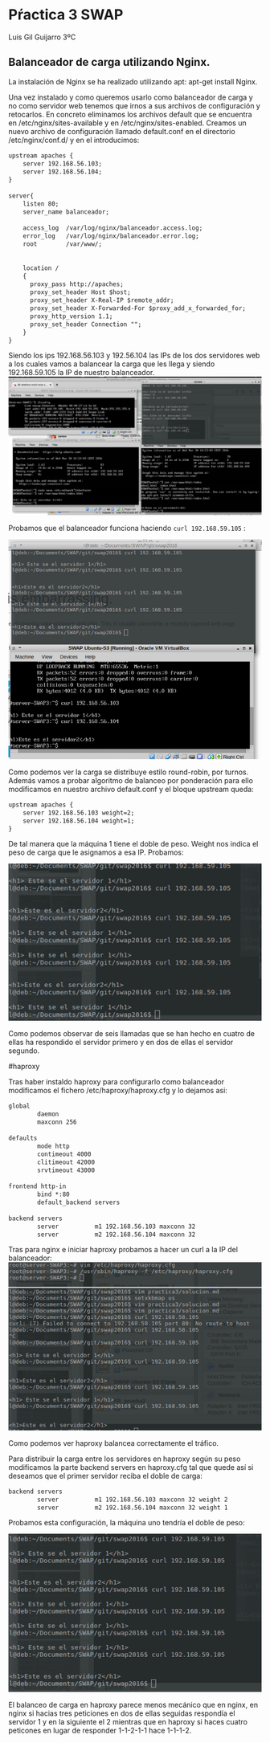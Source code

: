# Pŕactica 3 SWAP

Luis Gil Guijarro 3ºC

## Balanceador de carga utilizando Nginx.

La instalación de Nginx se ha realizado utilizando apt:  apt-get install Nginx.

Una vez instalado y como queremos usarlo como balanceador de carga y no como servidor web tenemos que irnos a sus archivos de configuración y retocarlos. En concreto eliminamos los archivos default que se encuentra en /etc/nginx/sites-available y en /etc/nginx/sites-enabled.
Creamos un nuevo archivo de configuración llamado default.conf en el directorio /etc/nginx/conf.d/ y en el introducimos:

```
upstream apaches {
	server 192.168.56.103;
	server 192.168.56.104;
}

server{
	listen 80;
	server_name balanceador;
	
	access_log	/var/log/nginx/balanceador.access.log;
	error_log	/var/log/nginx/balanceador.error.log;
	root		/var/www/;


	location /
	{
	  proxy_pass http://apaches;
	  proxy_set_header Host $host;
	  proxy_set_header X-Real-IP $remote_addr;
	  proxy_set_header X-Forwarded-For $proxy_add_x_forwarded_for;
	  proxy_http_version 1.1;
	  proxy_set_header Connection "";
	}
}
```
Siendo los ips 192.168.56.103 y 192.56.104 las IPs de los dos servidores web a los cuales vamos a balancear la carga que les llega y siendo 192.168.59.105 la IP de nuestro balanceador.
![img](https://github.com/LuisGi93/swap2016/blob/omaster/practica3/imagenes/nginx_balanceador.png)

Probamos que el balanceador funciona haciendo ```curl 192.168.59.105``` :

![img](https://github.com/LuisGi93/swap2016/blob/omaster/practica3/imagenes/nginx_probando.png)


Como podemos ver la carga se distribuye estilo round-robin, por turnos. Además vamos a probar algoritmo de balanceo por ponderación para ello modificamos en nuestro archivo default.conf y el bloque upstream queda:

```
upstream apaches {
	server 192.168.56.103 weight=2;
	server 192.168.56.104 weight=1;
}
```
De tal manera que la máquina 1 tiene el doble de peso. Weight nos indica el peso de carga que le asignamos a esa IP. Probamos:

![img](https://github.com/LuisGi93/swap2016/blob/omaster/practica3/imagenes/nginx_peso.png)

Como podemos observar de seis llamadas que se han hecho en cuatro de ellas ha respondido el servidor primero y en dos de ellas el servidor segundo.



#haproxy

Tras haber instaldo haproxy para configurarlo como balanceador modificamos el fichero /etc/haproxy/haproxy.cfg y lo dejamos asi:
```
global
        daemon
        maxconn 256

defaults
        mode http
        contimeout 4000
        clitimeout 42000
        srvtimeout 43000

frontend http-in
        bind *:80
        default_backend servers

backend servers
        server          m1 192.168.56.103 maxconn 32
        server          m2 192.168.56.104 maxconn 32
```
Tras para nginx e iniciar haproxy probamos a hacer un curl a la IP del balanceador:
![img](https://github.com/LuisGi93/swap2016/blob/omaster/practica3/imagenes/haproxy_balanceador.png)

Como podemos ver haproxy balancea correctamente el tráfico.

Para distribuir la carga entre los servidores en haproxy según su peso modificamos la parte backend servers en haproxy.cfg tal que quede así si deseamos que el primer servidor reciba el doble de carga:

```
backend servers
        server          m1 192.168.56.103 maxconn 32 weight 2
        server          m2 192.168.56.104 maxconn 32 weight 1
```
Probamos esta configuración, la máquina uno tendría el doble de peso:

![img](https://github.com/LuisGi93/swap2016/blob/omaster/practica3/imagenes/haproxy_peso.png)

El balanceo de carga en haproxy parece menos mecánico que en nginx, en nginx si hacias tres peticiones en dos de ellas seguidas respondía el servidor 1 y en la siguiente el 2 mientras que en haproxy si haces cuatro peticones en lugar de responder 1-1-2-1-1 hace 1-1-1-2.

